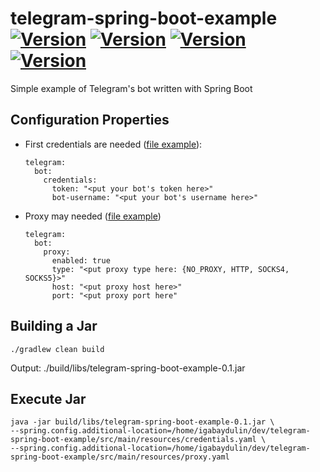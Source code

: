 # telegram-spring-boot-example [![Version](https://img.shields.io/badge/Version-0.1-color.svg)](https://github.com/igabaydulin/telegram-spring-boot-example) [![Version](https://img.shields.io/badge/Java-OpenJDK%2011.0.1-dd0000.svg?logo=java)](https://jdk.java.net/11/) [![Version](https://img.shields.io/badge/Gradle-5.2.1-1ba8cb.svg)](https://docs.gradle.org/5.2.1/release-notes.html) [![Version](https://img.shields.io/badge/Spring%20Boot-2.1.3.RELEASE-color.svg)](https://github.com/spring-projects/spring-boot/releases/tag/v2.1.3.RELEASE)

Simple example of Telegram's bot written with Spring Boot

## Configuration Properties
* First credentials are needed ([file example](https://github.com/igabaydulin/telegram-spring-boot-example/blob/master/credentials-example.yaml)):
    ```
    telegram:
      bot:
        credentials:
          token: "<put your bot's token here>"
          bot-username: "<put your bot's username here>"
    ```
* Proxy may needed ([file example](https://github.com/igabaydulin/telegram-spring-boot-example/blob/master/proxy-example.yaml))
    ```
    telegram:
      bot:
        proxy:
          enabled: true
          type: "<put proxy type here: {NO_PROXY, HTTP, SOCKS4, SOCKS5}>"
          host: "<put proxy host here>"
          port: "<put proxy port here"
    ```

## Building a Jar
```
./gradlew clean build
```
Output: ./build/libs/telegram-spring-boot-example-0.1.jar

## Execute Jar
```
java -jar build/libs/telegram-spring-boot-example-0.1.jar \
--spring.config.additional-location=/home/igabaydulin/dev/telegram-spring-boot-example/src/main/resources/credentials.yaml \
--spring.config.additional-location=/home/igabaydulin/dev/telegram-spring-boot-example/src/main/resources/proxy.yaml
```
